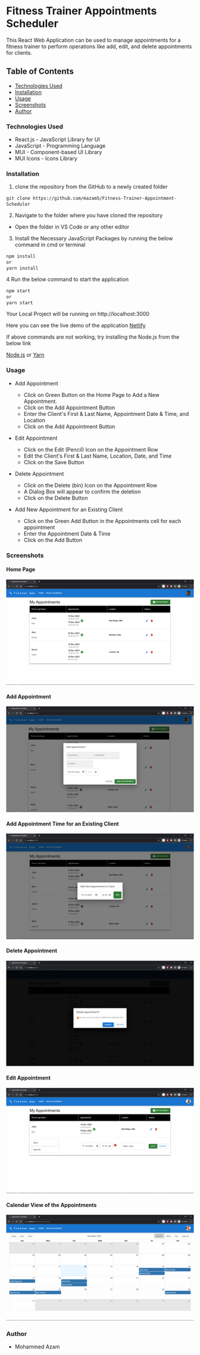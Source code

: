 # Fitness Trainer Appointments Scheduler

This React Web Application can be used to manage appointments for a fitness trainer to perform operations like add, edit, and delete appointments for clients.

## Table of Contents

- [Technologies Used](#technologies-used)
- [Installation](#installation)
- [Usage](#usage)
- [Screenshots](#screenshots)
- [Author](#author)

### Technologies Used

- React.js - JavaScript Library for UI
- JavaScript - Programming Language
- MUI - Component-based UI Library
- MUI Icons - Icons Library

### Installation

1. clone the repository from the GitHub to a newly created folder

```
git clone https://github.com/mazam5/Fitness-Trainer-Appointment-Scheduler
```

2. Navigate to the folder where you have cloned the repository

- Open the folder in VS Code or any other editor

3. Install the Necessary JavaScript Packages by running the below command in cmd or terminal

```
npm install
or
yarn install
```

4 Run the below command to start the application

```
npm start
or
yarn start
```

Your Local Project will be running on http://localhost:3000

Here you can see the live demo of the application
[Netlify](https://azam-fitness-trainer-scheduler.netlify.app/)

If above commands are not working, try installing the Node.js from the below link

[Node.js](https://nodejs.org/en/download/) or [Yarn](https://classic.yarnpkg.com/en/docs/install)

### Usage

- Add Appointment

  - Click on Green Button on the Home Page to Add a New Appointment.
  - Click on the Add Appointment Button
  - Enter the Client's First & Last Name, Appointment Date & Time, and Location
  - Click on the Add Appointment Button

- Edit Appointment

  - Click on the Edit (Pencil) Icon on the Appointment Row
  - Edit the Client's First & Last Name, Location, Date, and Time
  - Click on the Save Button

- Delete Appointment

  - Click on the Delete (bin) Icon on the Appointment Row
  - A Dialog Box will appear to confirm the deletion
  - Click on the Delete Button

- Add New Appointment for an Existing Client
  - Click on the Green Add Button in the Appointments cell for each appointment
  - Enter the Appointment Date & Time
  - Click on the Add Button

### Screenshots

#### Home Page

![Home Page](/screenshots/1.png)

#### Add Appointment

![Add Appointment](/screenshots/2.png)

#### Add Appointment Time for an Existing Client

![Add Appointment Time for an Existing Client](/screenshots/3.png)

#### Delete Appointment

![Delete Appointment](/screenshots/4.png)

#### Edit Appointment

![Edit an Appointment](/screenshots/5.png)

#### Calendar View of the Appointments

![Calendar View of the Appointments](/screenshots/6.png)

### Author

- Mohammed Azam

